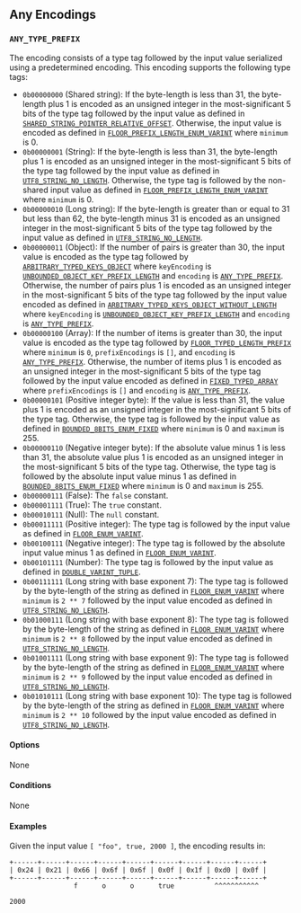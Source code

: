 Any Encodings
-------------

### `ANY_TYPE_PREFIX`

The encoding consists of a type tag followed by the input value serialized
using a predetermined encoding. This encoding supports the following type tags:

<!-- TODO: Add links -->

- `0b00000000` (Shared string): If the byte-length is less than 31, the
	byte-length plus 1 is encoded as an unsigned integer in the most-significant
	5 bits of the type tag followed by the input value as defined in
	[`SHARED_STRING_POINTER_RELATIVE_OFFSET`](./string.markdown#shared_string_pointer_relative_offset).
	Otherwise, the input value is encoded as defined in
	[`FLOOR_PREFIX_LENGTH_ENUM_VARINT`](./string.markdown#floor_prefix_length_enum_varint)
	where `minimum` is 0.
- `0b00000001` (String): If the byte-length is less than 31, the byte-length
	plus 1 is encoded as an unsigned integer in the most-significant 5 bits of
	the type tag followed by the input value as defined in
	[`UTF8_STRING_NO_LENGTH`](./string.markdown#utf8_string_no_length).
	Otherwise, the type tag is followed by the non-shared input value as defined
	in
	[`FLOOR_PREFIX_LENGTH_ENUM_VARINT`](./string.markdown#floor_prefix_length_enum_varint)
	where `minimum` is 0.
- `0b00000010` (Long string): If the byte-length is greater than or equal to 31
	but less than 62, the byte-length minus 31 is encoded as an unsigned integer
	in the most-significant 5 bits of the type tag followed by the input value as
	defined in
	[`UTF8_STRING_NO_LENGTH`](./string.markdown#utf8_string_no_length).
- `0b00000011` (Object): If the number of pairs is greater than 30, the input
	value is encoded as the type tag followed by
	[`ARBITRARY_TYPED_KEYS_OBJECT`](./object.markdown#arbitrary_typed_keys_object)
	where `keyEncoding` is
	[`UNBOUNDED_OBJECT_KEY_PREFIX_LENGTH`](./string.markdown#unbounded_object_key_prefix_length)
	and `encoding` is [`ANY_TYPE_PREFIX`](./any.markdown#any_type_prefix).
	Otherwise, the number of pairs plus 1 is encoded as an unsigned integer in
	the most-significant 5 bits of the type tag followed by the input value
	encoded as defined in
	[`ARBITRARY_TYPED_KEYS_OBJECT_WITHOUT_LENGTH`](./object.markdown#arbitrary_typed_keys_object_without_length)
	where `keyEncoding` is
	[`UNBOUNDED_OBJECT_KEY_PREFIX_LENGTH`](./string.markdown#unbounded_object_key_prefix_length)
	and `encoding` is [`ANY_TYPE_PREFIX`](./any.markdown#any_type_prefix).
- `0b00000100` (Array): If the number of items is greater than 30, the input
	value is encoded as the type tag followed by
	[`FLOOR_TYPED_LENGTH_PREFIX`](./array.markdown#floor_typed_length_prefix)
	where `minimum` is `0`, `prefixEncodings` is `[]`, and `encoding` is
	[`ANY_TYPE_PREFIX`](./any.markdown#any_type_prefix). Otherwise, the number of
	items plus 1 is encoded as an unsigned integer in the most-significant 5 bits
	of the type tag followed by the input value encoded as defined in
	[`FIXED_TYPED_ARRAY`](./array.markdown#fixed_typed_array) where
	`prefixEncodings` is `[]` and `encoding` is
	[`ANY_TYPE_PREFIX`](./any.markdown#any_type_prefix).
- `0b00000101` (Positive integer byte): If the value is less than 31, the value
	plus 1 is encoded as an unsigned integer in the most-significant 5 bits of
	the type tag. Otherwise, the type tag is followed by the input value as
	defined in
	[`BOUNDED_8BITS_ENUM_FIXED`](./integer.markdown#bounded_8bits_enum_fixed)
	where `minimum` is 0 and `maximum` is 255.
- `0b00000110` (Negative integer byte): If the absolute value minus 1 is less
	than 31, the absolute value plus 1 is encoded as an unsigned integer in the
	most-significant 5 bits of the type tag. Otherwise, the type tag is followed
	by the absolute input value minus 1 as defined in
	[`BOUNDED_8BITS_ENUM_FIXED`](./integer.markdown#bounded_8bits_enum_fixed)
	where `minimum` is 0 and `maximum` is 255.
- `0b00000111` (False): The `false` constant.
- `0b00001111` (True): The `true` constant.
- `0b00010111` (Null): The `null` constant.
- `0b00011111` (Positive integer): The type tag is followed by the input value
	as defined in [`FLOOR_ENUM_VARINT`](./integer.markdown#floor_enum_varint).
- `0b00100111` (Negative integer): The type tag is followed by the absolute
	input value minus 1 as defined in
	[`FLOOR_ENUM_VARINT`](./integer.markdown#floor_enum_varint).
- `0b00101111` (Number): The type tag is followed by the input value as defined
	in [`DOUBLE_VARINT_TUPLE`](./number.markdown#double_varint_tuple).
- `0b00111111` (Long string with base exponent 7): The type tag is followed by
	the byte-length of the string as defined in
	[`FLOOR_ENUM_VARINT`](./integer.markdown#floor_enum_varint) where `minimum`
	is `2 ** 7` followed by the input value encoded as defined in
	[`UTF8_STRING_NO_LENGTH`](./string.markdown#utf8_string_no_length).
- `0b01000111` (Long string with base exponent 8): The type tag is followed by
	the byte-length of the string as defined in
	[`FLOOR_ENUM_VARINT`](./integer.markdown#floor_enum_varint) where `minimum`
	is `2 ** 8` followed by the input value encoded as defined in
	[`UTF8_STRING_NO_LENGTH`](./string.markdown#utf8_string_no_length).
- `0b01001111` (Long string with base exponent 9): The type tag is followed by
	the byte-length of the string as defined in
	[`FLOOR_ENUM_VARINT`](./integer.markdown#floor_enum_varint) where `minimum`
	is `2 ** 9` followed by the input value encoded as defined in
	[`UTF8_STRING_NO_LENGTH`](./string.markdown#utf8_string_no_length).
- `0b01010111` (Long string with base exponent 10): The type tag is followed by
	the byte-length of the string as defined in
	[`FLOOR_ENUM_VARINT`](./integer.markdown#floor_enum_varint) where `minimum`
	is `2 ** 10` followed by the input value encoded as defined in
	[`UTF8_STRING_NO_LENGTH`](./string.markdown#utf8_string_no_length).

#### Options

None

#### Conditions

None

#### Examples

Given the input value `[ "foo", true, 2000 ]`, the encoding results in:

```
+------+------+------+------+------+------+------+------+------+
| 0x24 | 0x21 | 0x66 | 0x6f | 0x6f | 0x0f | 0x1f | 0xd0 | 0x0f |
+------+------+------+------+------+------+------+------+------+
                f      o      o      true          ^^^^^^^^^^^
								                                   2000
```
